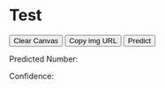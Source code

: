 # Test

<canvas id="canvas"></canvas>
<p>
  <button type="button" id="clear-button">Clear Canvas</button>
  <button type="button" id="imgulr-button">Copy img URL</button>
  <button type="button" id="predict-button">Predict</button>
</p>
<p>Predicted Number: <span id="predicted-number"></span></p>
<p>Confidence: <span id="confidence"></span></p>
<script src="https://cdn.jsdelivr.net/npm/@tensorflow/tfjs@2.0.0/dist/tf.min.js"></script>
<script>
  window.addEventListener("load", () => {
    //HTML elements
    const canvas = document.querySelector("#canvas");
    const context = canvas.getContext("2d");
    const clearButton = document.querySelector("#clear-button");
    const urlButton = document.querySelector("#imgulr-button");
    const predictButton = document.querySelector("#predict-button");
    
    //Loading model
    //console.log("Loading model...");
    //const model = await tf.loadLayersModel("model/model.json");
    //console.log("Model loaded...");

    canvas.height = 300;
    canvas.width = 300;

    context.fillStyle = "black";
    context.fillRect(0, 0, canvas.width, canvas.height);

    //variables
    let painting = false;

    function startPosition(e){
      painting = true;
      draw(e);
    }

    function finishPosition(){
      painting = false;
      context.beginPath();
    }
    
    function getMousePos(canvas, e) {
      var rect = canvas.getBoundingClientRect();
      return {
        x: e.clientX - rect.left,
        y: e.clientY - rect.top
      };
    }

    function draw(e){
      if (!painting) return;
      context.lineWidth = 20;
      context.lineCap = "round";
      context.strokeStyle = "white";
      
      var pos = getMousePos(canvas, e)

      context.lineTo(pos.x, pos.y);
      context.stroke();
    }

    function clearCanvas(){
      context.fillStyle = "black";
      context.fillRect(0, 0, canvas.width, canvas.height);
    }

    function copyURL(){
      var pngURL = canvas.toDataURL();
      var inputc = document.body.appendChild(document.createElement("input"));
      inputc.value = pngURL;
      inputc.focus();
      inputc.select();
      document.execCommand('copy');
      inputc.parentNode.removeChild(inputc);
    }
    
    function getImageTensor(){
      console.log("inside getImageTensor function");
      const imageTensor = tf.browser.fromPixels(canvas);
      console.log(imageTensor.shape);
    }

    //Event listeners
    canvas.addEventListener("mousedown", startPosition);
    canvas.addEventListener("mouseup", finishPosition);
    canvas.addEventListener("mousemove", draw);
    clearButton.addEventListener("click", clearCanvas);
    urlButton.addEventListener("click", copyURL);
    predictButton.addEventListener("click", getImageTensor);
    
  });
</script>
